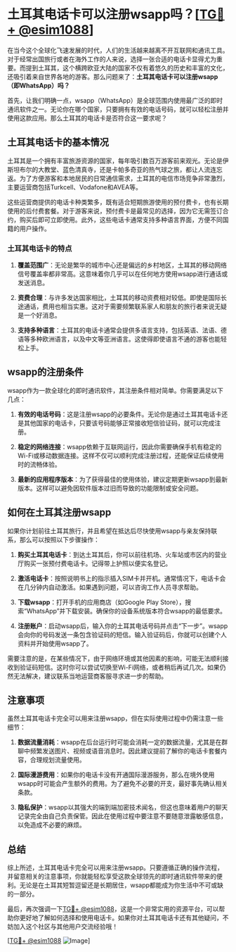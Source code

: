 # 土耳其电话卡可以注册wsapp吗？[[TG💪+ @esim1088](https://t.me/s/esim1088)]

在当今这个全球化飞速发展的时代，人们的生活越来越离不开互联网和通讯工具。对于经常出国旅行或者在海外工作的人来说，选择一张合适的电话卡显得尤为重要。而提到土耳其，这个横跨欧亚大陆的国家不仅有着悠久的历史和丰富的文化，还吸引着来自世界各地的游客。那么问题来了：**土耳其电话卡可以注册wsapp（即WhatsApp）吗？**

首先，让我们明确一点，wsapp（WhatsApp）是全球范围内使用最广泛的即时通讯软件之一。无论你在哪个国家，只要拥有有效的电话号码，就可以轻松注册并使用这款应用。那么土耳其的电话卡是否符合这一要求呢？

## 土耳其电话卡的基本情况

土耳其是一个拥有丰富旅游资源的国家，每年吸引数百万游客前来观光。无论是伊斯坦布尔的大教堂、蓝色清真寺，还是卡帕多奇亚的热气球之旅，都让人流连忘返。为了方便游客和本地居民的日常通信需求，土耳其的电信市场竞争非常激烈，主要运营商包括Turkcell、Vodafone和AVEA等。

这些运营商提供的电话卡种类繁多，既有适合短期旅游使用的预付费卡，也有长期使用的后付费套餐。对于游客来说，预付费卡是最常见的选择，因为它无需签订合约，购买后即可立即使用。此外，这些电话卡通常支持多种语言界面，方便不同国籍的用户操作。

### 土耳其电话卡的特点

1. **覆盖范围广**：无论是繁华的城市中心还是偏远的乡村地区，土耳其的移动网络信号覆盖率都非常高。这意味着你几乎可以在任何地方使用wsapp进行通话或发送消息。
   
2. **资费合理**：与许多发达国家相比，土耳其的移动资费相对较低。即使是国际长途通话，费用也相当实惠。这对于需要频繁联系家人和朋友的旅行者来说无疑是一个好消息。

3. **支持多种语言**：土耳其的电话卡通常会提供多语言支持，包括英语、法语、德语等多种欧洲语言，以及中文等亚洲语言。这使得即使语言不通的游客也能轻松上手。

## wsapp的注册条件

wsapp作为一款全球化的即时通讯软件，其注册条件相对简单。你需要满足以下几点：

1. **有效的电话号码**：这是注册wsapp的必要条件。无论你是通过土耳其电话卡还是其他国家的电话卡，只要该号码能够正常接收短信验证码，就可以完成注册。

2. **稳定的网络连接**：wsapp依赖于互联网运行，因此你需要确保手机有稳定的Wi-Fi或移动数据连接。这样不仅可以顺利完成注册过程，还能保证后续使用时的流畅体验。

3. **最新的应用程序版本**：为了获得最佳的使用体验，建议定期更新wsapp到最新版本。这样可以避免因软件版本过旧而导致的功能限制或安全问题。

## 如何在土耳其注册wsapp

如果你计划前往土耳其旅行，并且希望在抵达后尽快使用wsapp与亲友保持联系，那么可以按照以下步骤操作：

1. **购买土耳其电话卡**：到达土耳其后，你可以前往机场、火车站或市区内的营业厅购买一张预付费电话卡。记得带上护照以便实名登记。

2. **激活电话卡**：按照说明书上的指示插入SIM卡并开机。通常情况下，电话卡会在几分钟内自动激活。如果遇到问题，可以咨询工作人员寻求帮助。

3. **下载wsapp**：打开手机的应用商店（如Google Play Store），搜索“WhatsApp”并下载安装。确保你的设备系统版本符合wsapp的最低要求。

4. **注册账户**：启动wsapp后，输入你的土耳其电话号码并点击“下一步”。wsapp会向你的号码发送一条包含验证码的短信。输入验证码后，你就可以创建个人资料并开始使用wsapp了。

需要注意的是，在某些情况下，由于网络环境或其他因素的影响，可能无法顺利接收到验证码短信。这时你可以尝试切换至Wi-Fi网络，或者稍后再试几次。如果仍然无法解决，建议联系当地运营商客服寻求进一步的帮助。

## 注意事项

虽然土耳其电话卡完全可以用来注册wsapp，但在实际使用过程中仍需注意一些细节：

1. **数据流量消耗**：wsapp在后台运行时可能会消耗一定的数据流量，尤其是在群聊中频繁发送图片、视频或语音消息时。因此建议提前了解你的电话卡套餐内容，合理规划流量使用。

2. **国际漫游费用**：如果你的电话卡没有开通国际漫游服务，那么在境外使用wsapp时可能会产生额外的费用。为了避免不必要的开支，最好事先确认相关条款。

3. **隐私保护**：wsapp以其强大的端到端加密技术闻名，但这也意味着用户的聊天记录完全由自己负责保管。因此在使用过程中要注意不要随意泄露敏感信息，以免造成不必要的麻烦。

## 总结

综上所述，土耳其电话卡完全可以用来注册wsapp。只要遵循正确的操作流程，并留意相关的注意事项，你就能轻松享受这款全球领先的即时通讯软件带来的便利。无论是在土耳其短暂逗留还是长期居住，wsapp都能成为你生活中不可或缺的一部分。

最后，再次强调一下[TG💪+ @esim1088](https://t.me/s/esim1088)，这是一个非常实用的资源平台，可以帮助你更好地了解如何选择和使用电话卡。如果你对土耳其电话卡还有其他疑问，不妨加入这个社区与其他用户交流经验哦！

[[TG💪+ @esim1088](https://t.me/s/esim1088) ![Image](https://i.postimg.cc/4NQfJmqS/Snipaste-2025-05-13-00-14-12.png)]